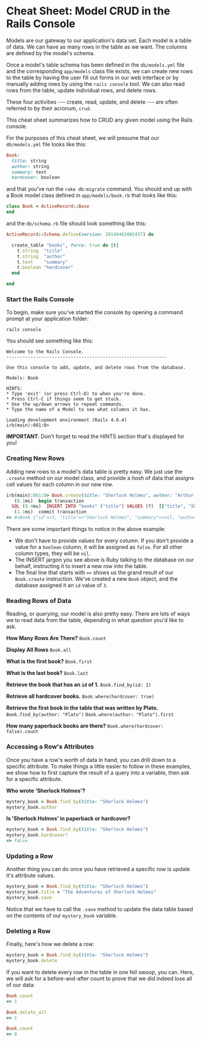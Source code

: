 # Cheat Sheet: Model CRUD in the Rails Console

Models are our gateway to our application's data set.  Each model is a table of data.  We can have as many rows in the table as we want.  The columns are defined by the model's schema.

Once a model's table schema has been defined in the `db/models.yml` file and the corresponding `app/models` class file exists, we can create new rows to the table by having the user fill out forms in our web interface or by manually adding rows by using the `rails console` tool.  We can also read rows from the table, update individual rows, and delete rows.

These four activities --- create, read, update, and delete --- are often referred to by their acronum, `crud`.

This cheat sheet summarizes how to CRUD any given model using the Rails console.

For the purposes of this cheat sheet, we will presume that our `db/models.yml` file looks like this:

``` ruby
Book:
  title: string
  author: string
  summary: text
  hardcover: boolean
```

and that you've run the `rake db:migrate` command.  You should end up with a Book model class defined in `app/models/book.rb` that looks like this:

``` ruby
class Book < ActiveRecord::Base
end
```

and the `db/schema.rb` file should look something like this:

``` ruby
ActiveRecord::Schema.define(version: 20140402002437) do

  create_table "books", force: true do |t|
    t.string  "title"
    t.string  "author"
    t.text    "summary"
    t.boolean "hardcover"
  end

end
```

### Start the Rails Console

To begin, make sure you've started the console by opening a command prompt at your application folder:

```
rails console
```

You should see something like this:
```
Welcome to the Rails Console.
------------------------------------------------------------

Use this console to add, update, and delete rows from the database.

Models: Book

HINTS:
* Type 'exit' (or press Ctrl-D) to when you're done.
* Press Ctrl-C if things seem to get stuck.
* Use the up/down arrows to repeat commands.
* Type the name of a Model to see what columns it has.

Loading development environment (Rails 4.0.4)
irb(main):001:0>
```

**IMPORTANT**: Don't forget to read the HINTS section that's displayed for you!

### Creating New Rows

Adding new rows to a model's data table is pretty easy.  We just use the `.create` method on our model class, and provide a *hash* of data that assigns cell values for each column in our new row.

``` ruby
irb(main):001:0> Book.create(title: "Sherlock Holmes", author: "Arthur Conan Doyle")
   (0.1ms)  begin transaction
  SQL (0.4ms)  INSERT INTO "books" ("title") VALUES (?)  [["title", "Sherlock Holmes"]]
   (1.1ms)  commit transaction
=> #<Book {"id"=>3, "title"=>"Sherlock Holmes", "summary"=>nil, "author"=>"Arthur Conan Doyle", "hardcover"=>nil}>
```

There are some important things to notice in the above example:

* We don't have to provide values for every column.  If you don't provide a value for a `boolean` column, it will be assigned as `false`.  For all other column types, they will be `nil`.
* The INSERT jargon you see above is Ruby talking to the database on our behalf, instructing it to insert a new row into the table.
* The final line that starts with `=>` shows us the grand result of our `Book.create` instruction.  We've created a new `Book` object, and the database assigned it an `id` value of `3`.

### Reading Rows of Data

Reading, or *querying*, our model is also pretty easy.  There are lots of ways we to read data from the table, depending in what question you'd like to ask.

**How Many Rows Are There?**
`Book.count`

**Display All Rows**
`Book.all`

**What is the first book?**
`Book.first`

**What is the last book?**
`Book.last`

**Retrieve the book that has an `id` of 1.**
`Book.find_by(id: 1)`

**Retrieve all hardcover books.**
`Book.where(hardcover: true)`

**Retrieve the first book in the table that was written by Plato.**
`Book.find_by(author: "Plato")`
`Book.where(author: "Plato").first`

**How many paperback books are there?**
`Book.where(hardcover: false).count`

### Accessing a Row's Attributes

Once you have a row's worth of data in hand, you can drill down to a specific attribute.  To make things a little easier to follow in these examples, we show how to first capture the result of a query into a variable, then ask for a specific attribute.

**Who wrote 'Sherlock Holmes'?**

``` ruby
mystery_book = Book.find_by(title: "Sherlock Holmes")
mystery_book.author
```

**Is 'Sherlock Holmes' in paperback or hardcover?**

``` ruby
mystery_book = Book.find_by(title: "Sherlock Holmes")
mystery_book.hardcover?
=> false
```

### Updating a Row

Another thing you can do once you have retrieved a specific row is update it's attribute values.

``` ruby
mystery_book = Book.find_by(title: "Sherlock Holmes")
mystery_book.title = "The Adventures of Sherlock Holmes"
mystery_book.save
```

Notice that we have to call the `.save` method to update the data table based on the contents of our `mystery_book` variable.

### Deleting a Row

Finally, here's how we delete a row:

``` ruby
mystery_book = Book.find_by(title: "Sherlock Holmes")
mystery_book.delete
```

If you want to delete every row in the table in one fell swoop, you can. Here, we will ask for a before-and-after count to prove that we did indeed lose all of our data:

``` ruby
Book.count
=> 1

Book.delete_all
=> 1

Book.count
=> 0
```